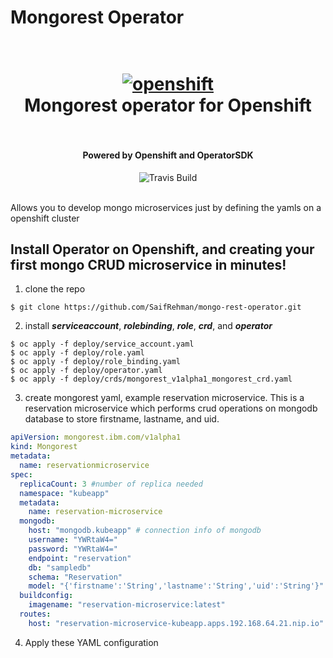 # Mongorest Operator
<h1 align="center">
  <br>
  <a href="https://github.com/SaifRehman/mongo-rest-operator"><img src="https://thumbor.forbes.com/thumbor/960x0/https%3A%2F%2Fblogs-images.forbes.com%2Fjanakirammsv%2Ffiles%2F2018%2F05%2Frh-os.jpg" alt="openshift" width="IBM"></a>
  <br>
      Mongorest operator for Openshift
  <br>
  <br>
</h1>

<h4 align="center">Powered by Openshift and OperatorSDK</h4>

<p align="center">
  <a>
    <img src="https://img.shields.io/travis/keppel/lotion/master.svg"
         alt="Travis Build">
  </a>
</p>
<br>
Allows you to develop mongo microservices just by defining the yamls on a openshift cluster 

## Install Operator on Openshift, and creating your first mongo CRUD microservice in minutes!

1. clone the repo
```
$ git clone https://github.com/SaifRehman/mongo-rest-operator.git
```
2. install ***serviceaccount***, ***rolebinding***, ***role***, ***crd***, and ***operator***
```
$ oc apply -f deploy/service_account.yaml
$ oc apply -f deploy/role.yaml
$ oc apply -f deploy/role_binding.yaml
$ oc apply -f deploy/operator.yaml
$ oc apply -f deploy/crds/mongorest_v1alpha1_mongorest_crd.yaml
```
3. create mongorest yaml, example reservation microservice. This is a reservation microservice which performs crud operations on mongodb database to store firstname,  lastname, and uid. 
``` YAML
apiVersion: mongorest.ibm.com/v1alpha1
kind: Mongorest
metadata:
  name: reservationmicroservice
spec:
  replicaCount: 3 #number of replica needed
  namespace: "kubeapp"
  metadata:
    name: reservation-microservice
  mongodb: 
    host: "mongodb.kubeapp" # connection info of mongodb
    username: "YWRtaW4="
    password: "YWRtaW4="
    endpoint: "reservation"
    db: "sampledb"
    schema: "Reservation"
    model: "{'firstname':'String','lastname':'String','uid':'String'}" # model of your mongo schema
  buildconfig: 
    imagename: "reservation-microservice:latest"
  routes:
    host: "reservation-microservice-kubeapp.apps.192.168.64.21.nip.io"
```
4. Apply these YAML configuration